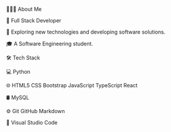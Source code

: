 👨🏻‍💻  About Me


💼   Full Stack Developer

🤔   Exploring new technologies and developing software solutions.

🎓   A Software Engineering student.


🛠  Tech Stack

💻   Python 


🌐   HTML5 CSS Bootstrap JavaScript TypeScript React


🛢   MySQL


⚙️   Git GitHub Markdown


🔧   Visual Studio Code
